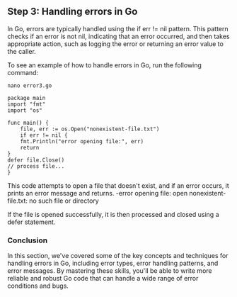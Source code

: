 
## Step 3: Handling errors in Go

In Go, errors are typically handled using the if err != nil pattern. This pattern checks if an error is not nil, indicating that an error occurred, and then takes appropriate action, such as logging the error or returning an error value to the caller.

To see an example of how to handle errors in Go, run the following command:

```nano error3.go```

```
package main
import "fmt"
import "os"

func main() {
	file, err := os.Open("nonexistent-file.txt")
	if err != nil {
    fmt.Println("error opening file:", err)
    return
}
defer file.Close()
// process file...
}
```

This code attempts to open a file that doesn't exist, and if an error occurs, it prints an error message and returns.
-error opening file: open nonexistent-file.txt: no such file or directory

 If the file is opened successfully, it is then processed and closed using a defer statement.

### Conclusion

In this section, we've covered some of the key concepts and techniques for handling errors in Go, including error types, error handling patterns, and error messages. By mastering these skills, you'll be able to write more reliable and robust Go code that can handle a wide range of error conditions and bugs.
